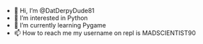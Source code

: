 - 👋 Hi, I’m @DatDerpyDude81
- 👀 I’m interested in Python
- 🌱 I’m currently learning Pygame
- 📫 How to reach me my username on repl is MADSCIENTIST90

<!---
DatDerpyDude81/DatDerpyDude81 is a ✨ special ✨ repository because its `README.md` (this file) appears on your GitHub profile.
You can click the Preview link to take a look at your changes.
--->
